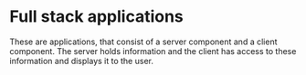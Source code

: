# Full stack applications

These are applications, that consist of a server component and a client component.
The server holds information and the client has access to these information and displays it to the user.